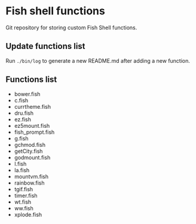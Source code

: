 # Fish shell functions
Git repository for storing custom Fish Shell functions.

## Update functions list
Run `./bin/log` to generate a new README.md after adding a new function.

## Functions list
* bower.fish
* c.fish
* currtheme.fish
* dru.fish
* ez.fish
* ez5mount.fish
* fish_prompt.fish
* g.fish
* gchmod.fish
* getCity.fish
* godmount.fish
* l.fish
* la.fish
* mountvm.fish
* rainbow.fish
* tgif.fish
* timer.fish
* wt.fish
* ww.fish
* xplode.fish
